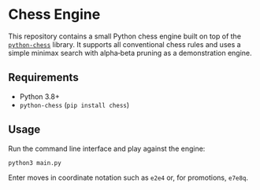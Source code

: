 # Chess Engine

This repository contains a small Python chess engine built on top of the
[`python-chess`](https://python-chess.readthedocs.io/) library.  It supports all
conventional chess rules and uses a simple minimax search with alpha‑beta
pruning as a demonstration engine.

## Requirements

* Python 3.8+
* `python-chess` (`pip install chess`)

## Usage

Run the command line interface and play against the engine:

```bash
python3 main.py
```

Enter moves in coordinate notation such as `e2e4` or, for promotions,
`e7e8q`.

